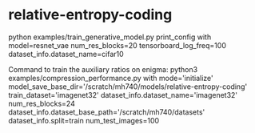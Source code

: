 # relative-entropy-coding

python examples/train_generative_model.py print_config with model=resnet_vae num_res_blocks=20 tensorboard_log_freq=100 dataset_info.dataset_name=cifar10

Command to train the auxiliary ratios on enigma:
python3 examples/compression_performance.py with mode='initialize' model_save_base_dir='/scratch/mh740/models/relative-entropy-coding' train_dataset='imagenet32' dataset_info.dataset_name='imagenet32' num_res_blocks=24 dataset_info.dataset_base_path='/scratch/mh740/datasets' dataset_info.split=train num_test_images=100

